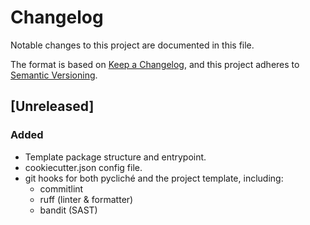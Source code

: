 # Changelog

Notable changes to this project are documented in this file.

The format is based on [Keep a Changelog](https://keepachangelog.com/en/1.0.0/),
and this project adheres to [Semantic Versioning](https://semver.org/spec/v2.0.0.html).

## [Unreleased]

### Added

- Template package structure and entrypoint.
- cookiecutter.json config file.
- git hooks for both pycliché and the project template, including:
  - commitlint
  - ruff (linter & formatter)
  - bandit (SAST)
